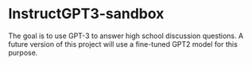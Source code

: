 # InstructGPT3-sandbox
 The goal is to use GPT-3 to answer high school discussion questions. A future version of this project will use a fine-tuned GPT2 model for this purpose.

